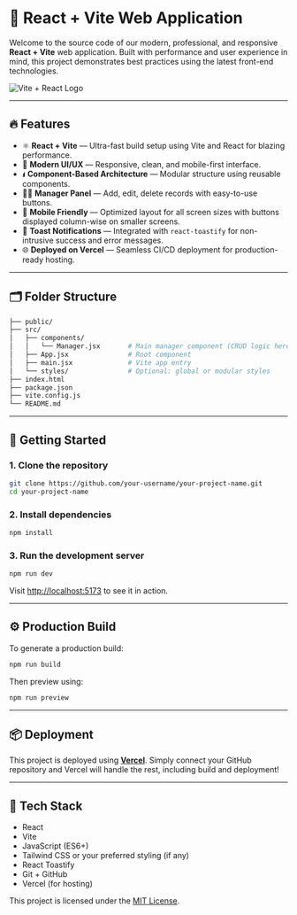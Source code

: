 # 🚀 React + Vite Web Application

Welcome to the source code of our modern, professional, and responsive **React + Vite** web application. Built with performance and user experience in mind, this project demonstrates best practices using the latest front-end technologies.

![Vite + React Logo](https://vitejs.dev/logo-with-shadow.png)

---

## 🔥 Features

* ⚛️ **React + Vite** — Ultra-fast build setup using Vite and React for blazing performance.
* 💅 **Modern UI/UX** — Responsive, clean, and mobile-first interface.
* 🖠️ **Component-Based Architecture** — Modular structure using reusable components.
* 🧑‍💼 **Manager Panel** — Add, edit, delete records with easy-to-use buttons.
* 📱 **Mobile Friendly** — Optimized layout for all screen sizes with buttons displayed column-wise on smaller screens.
* 🔔 **Toast Notifications** — Integrated with `react-toastify` for non-intrusive success and error messages.
* 🌐 **Deployed on Vercel** — Seamless CI/CD deployment for production-ready hosting.

---

## 🗂️ Folder Structure

```bash
├── public/
├── src/
│   ├── components/
│   │   └── Manager.jsx       # Main manager component (CRUD logic here)
│   ├── App.jsx               # Root component
│   ├── main.jsx              # Vite app entry
│   └── styles/               # Optional: global or modular styles
├── index.html
├── package.json
├── vite.config.js
└── README.md
```

---

## 🚀 Getting Started

### 1. Clone the repository

```bash
git clone https://github.com/your-username/your-project-name.git
cd your-project-name
```

### 2. Install dependencies

```bash
npm install
```

### 3. Run the development server

```bash
npm run dev
```

Visit [http://localhost:5173](http://localhost:5173) to see it in action.

---

## ⚙️ Production Build

To generate a production build:

```bash
npm run build
```

Then preview using:

```bash
npm run preview
```

---

## 📦 Deployment

This project is deployed using [**Vercel**](https://vercel.com/). Simply connect your GitHub repository and Vercel will handle the rest, including build and deployment!


---

## 🥪 Tech Stack

* React
* Vite
* JavaScript (ES6+)
* Tailwind CSS or your preferred styling (if any)
* React Toastify
* Git + GitHub
* Vercel (for hosting)

This project is licensed under the [MIT License](LICENSE).
